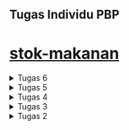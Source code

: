 ## Tugas Individu PBP

# [stok-makanan](https://stok-nyamnyam.adaptable.app/)

<details>
<summary> Tugas 6 </summary>

## Jelaskan perbedaan antara asynchronous programming dengan synchronous programming.

Synchronous programming menjalankan tugas satu per satu secara berurutan dan menunggu setiap tugas selesai sebelum melanjutkan ke tugas berikutnya. Asynchronous programming memungkinkan beberapa tugas berjalan bersamaan tanpa harus menunggu tugas sebelumnya selesai. Ini membuat program tetap responsif dan efisien saat menangani operasi-operasi yang membutuhkan waktu lama, seperti I/O atau panggilan jaringan.

## Dalam penerapan JavaScript dan AJAX, terdapat penerapan paradigma event-driven programming. Jelaskan maksud dari paradigma tersebut dan sebutkan salah satu contoh penerapannya pada tugas ini.

Paradigma event-driven programming adalah pendekatan dalam pengembangan perangkat lunak di mana program merespons peristiwa atau kejadian yang terjadi. Dalam konteks JavaScript dan AJAX, program merespons peristiwa-peristiwa tertentu, seperti klik tombol atau pembaruan data dari server, tanpa harus menunggu operasi selesai secara sinkron.

```
        function addItem() {
            fetch("{% url 'main:create_ajax' %}", {
                method: "POST",
                body: new FormData(document.querySelector('#form'))
            }).then(refreshItems)

            document.getElementById("form").reset()
            return false
        }

        document.getElementById("button_add").onclick = addItem <----- event listener onclick pada button dengan id button_add yang akan memanggil function addItem() bila ada event ditekan
```

## Jelaskan penerapan asynchronous programming pada AJAX.

AJAX (Asynchronous JavaScript and XML) memungkinkan browser berkomunikasi dengan server secara asynchronous, artinya halaman web dapat mengirim atau menerima data dari server tanpa harus me-refresh atau menghentikan eksekusi kode JavaScript utama. Dengan menggunakan teknik ini, aplikasi web dapat tetap responsif dan interaktif, memungkinkan pengguna berinteraksi dengan halaman web tanpa harus menunggu waktu lama untuk pemrosesan data dari server. Hal ini meningkatkan pengalaman pengguna dengan membuat aplikasi web terasa lebih cepat dan responsif.

## Pada PBP kali ini, penerapan AJAX dilakukan dengan menggunakan Fetch API daripada library jQuery. Bandingkanlah kedua teknologi tersebut dan tuliskan pendapat kamu teknologi manakah yang lebih baik untuk digunakan.

### Perbandingan Fetch API dan jQuery AJAX

| Kriteria           | Fetch API                                                         | jQuery AJAX                                                                               |
| ------------------ | ----------------------------------------------------------------- | ----------------------------------------------------------------------------------------- |
| **Sintaksis**      | Modern, menggunakan Promise dan async/await.                      | Lebih ringkas dan mudah dipahami.                                                         |
| **Ringan**         | Ringan, hanya membutuhkan beberapa baris kode.                    | Memuat library tambahan, cenderung lebih berat.                                           |
| **Fleksibilitas**  | Dapat mengelola berbagai jenis request dan response.              | Terbatas pada fitur dasar AJAX.                                                           |
| **Dukungan**       | Didukung di semua browser modern.                                 | Memiliki penanganan perbedaan browser, namun tidak semua fitur didukung di semua browser. |
| **Kompatibilitas** | N/A                                                               | Menangani perbedaan antar browser dengan baik.                                            |
| **Kelebihan**      | Fleksibel, modern, dan efisien.                                   | Sintaksis mudah dipahami, kompatibilitas baik.                                            |
| **Kekurangan**     | Membutuhkan penanganan lebih lanjut untuk perbedaan browser lama. | Lebih berat jika hanya digunakan untuk AJAX requests saja.                                |
| **Popularitas**    | Semakin populer di komunitas pengembang JavaScript.               | Sudah lama populer, banyak sumber dan dokumentasi.                                        |

**Pendapat:** Pemilihan antara Fetch API dan jQuery AJAX tergantung pada kebutuhan proyek dan preferensi pengembang. Fetch API menawarkan pendekatan yang lebih modern dan efisien, sementara jQuery AJAX menyediakan sintaksis yang lebih ringkas dan mudah dipahami, terutama untuk pengembang yang sudah terbiasa dengan jQuery.

## Cara Implementasi

Mengimplementasikan AJAX GET:

- Membuat fungsi `getItems` untuk melakukan fetch pada berkas `main.html` yang memanggil suatu fungsi di `views.py`.
- Mengambil item pengguna tersebut dan mengembalikannya dalam format JSON di `views.py`.
- Membuat fungsi untuk memperbarui tampilan kartu. Fungsi ini akan memanggil fungsi `getItems` dan memindahkan kode pembuatan kartu HTML ke dalam fungsi `refreshItems`. Fungsi ini membuat kartu untuk setiap item.
- Routing semua fungsi baru di `views.py` pada `urls.py`.

views.py

```
...
def get_item_json(request):
    item = Item.objects.filter(user=request.user)
    return HttpResponse(serializers.serialize('json', item))

@csrf_exempt
def create_ajax(request):
    if request.method == 'POST':
        name = request.POST.get("name")
        amount = request.POST.get("amount")
        description = request.POST.get("description")
        user = request.user

        new_item = Item(name=name, amount=amount, description=description, user=user)
        new_item.save()
        return HttpResponse(b"CREATED", status=201)

    return HttpResponseNotFound()
...
```

urls.py

```
...
from main.views import  get_item_json, create_ajax
...
urlpatterns = [
...
    path('get-item/', get_item_json, name='get_item_json'),
    path('create-ajax/', create_ajax, name='create_ajax')
]
```

Mengimplementasikan AJAX POST:

- Membuat formulir modal dan membuat tombol untuk membuka modal tersebut.
- Membuat fungsi `create_ajax` yang berfungsi untuk menambahkan item di `views.py`. Fungsi ini mengambil data dari modal, membuat objek Item baru dengan data yang diperoleh, dan menyimpannya ke database.
- Routing untuk fungsi tersebut pada `urls.py`.
- Menghubungkan formulir ke fungsi `create_ajax` dengan membuat suatu fungsi menggunakan JavaScript. Fungsi ini adalah `addItem` dan akan melakukan fetch terhadap `create_ajax` dengan mengirimkan permintaan HTTP menggunakan metode POST dan tubuh berupa data-data yang dikirimkan dari modal. Kemudian memanggil fungsi `refreshItems` untuk memperbarui daftar item berikutnya dan mengosongkan kolom input pada modal.

Mengumpulkan berkas statis (seperti pada Tutorial 2):

- Menambahkan `STATIC_ROOT = os.path.join(BASE_DIR, 'static')` pada berkas `settings.py` (path direktori di mana semua berkas statis yang dikumpulkan oleh `collectstatic` akan disalin).
- Menjalankan perintah `python manage.py collectstatic` di terminal.

Menjawab pertanyaan Tugas Individu 6.

</details>

<details>
<summary> Tugas 5 </summary>

## Manfaat dari setiap element selector dan waktu yang tepat untuk menggunakannya

- Element selector memungkinkan kita untuk mengubah properti untuk semua elemen dengan tag yang sama. Tepat digunakan jika ingin menerapkan style/gaya umum dari semua elemen dengan jenis yang sama. Contoh, memodifikasi semua `<h1>` atau judul level 1.

```
h1 {
    font-size: 24px;
    color: #ff0000;
}
```

- ID selector digunakan untuk memilih elemen tertentu dengan atribut ID yang bersifat unik sehingga memungkinkan pemilihan elemen yang spesifik.

```
#header {
  background-color: #f0f0f0;
  margin-top: 0;
  padding: 20px 20px 20px 40px;
}
```

- Class selector memungkinkan kita untuk memilih elemen berdasarkan class tertentu. Contohnya dapat digunakan untuk mengelompokkan elemen dengan karakteristik serupa untuk menerapkan gaya secara bersamaan.

```
.content_section {
  background-color: #3696e1;
  margin-bottom: 30px;
  color: #000000;
  font-family: cursive;
  padding: 20px 20px 20px 40px;
}
```

## HTML5 Tag

- `<title>` -> untuk judul web
- `<body>` -> untuk bagian isi dari web
- `<header>` -> untuk mengelompokkan elemen-elemen yang berada di bagian atas halaman atau bagian dari suatu konten.
- `<tr>` -> mendefinisikan setiap baris dalam tabel
- `<td>` -> mendefinisikan sel data yang merupakan konten utama dalam tabel. Sel berada di dalam baris
- `<button>` -> untuk membuat tombol
- `<h1> <h2> <h3> dst` -> untuk membuat header
- `<p>` -> untuk membuat paragraf
- `<br>` -> memasukan satu break line

## Perbedaan Margin dan Padding

- Margin: digunakan untuk mengatur jarak antara elemen dengan elemen lain di sekitarnya. Margin tidak mempunyai warna background dan atribut visual lain.
- Padding: digunakan untuk mengatur jarak antara isi konten dengan batas tepi elemen. Padding dapat memiliki warna latar belakang yang sama dengan elemen tersebut, sehingga bagian padding akan berwarna sesuai dengan elemen tersebut.

## Perbedaan antara framework CSS Tailwind dan Bootstrap

Bootstrap tepat digunakan jika ingin mempercepat proses dan konsistensi desain yang telah didefinisikan sebelumnya, tetapi kurang fleksibel. Jika dibutuyhkan fleksibilitas lebih dalam proses design, Tailwind mungkin lebih baik untuk dipilih. Bootstrap memiliki banyak komponen built in yang siap untuk digunakan. Di sisi lain, Tailwind menyediakan komponen yang lebih mendasar sehingga mungkin akan memerlukan kustomisasi dalam pemanfaatannya.

## Cara Implementasi Kostumisasi Desain

Saya melakukan proses desain pada HTML sesuai kebutuhan dari masing-masing file. Saya menggunakan CSS biasa dengan internal style sheet. Kemudian, saya membuat navbar dengan melakukan penyesuaian sesuai kebutuhan saya, saya menggunakan template navbar dari website Bootstrap yang disediakan pada tutorial.

</details>

<details>
<summary> Tugas 4 </summary>

## Apa itu Django UserCreationForm, dan jelaskan apa kelebihan dan kekurangannya?

`UserCreationForm` adalah formulir bawaan yang memudahkan pembuatan formulir pendaftaran pengguna dalam aplikasi web. Form ini meng-handle informasi yang dibutuhkan dalam proses pembuatan _user_ sehingga _programmer_ tidak perlu membuat kode dari awal. Kelebihan dari `UserCreationForm` adalah menyediakan formulir bawaan yang memudahkan pembuatan _user_ baru dengan validasi otomatis sehingga akan menghemat waktu pemrograman. Namun, kekurangannya adalah kurangnya fleksibilitas untuk disesuaikan sepenuhnya dengan kebutuhan formulir registrasi yang kompleks.

## Apa perbedaan antara autentikasi dan otorisasi dalam konteks Django, dan mengapa keduanya penting?

`Autentikasi` adalah proses verifikasi identitas pengguna yang mencoba mengakses sistem. Contoh: proses _login_.

`Otorisasi` adalah proses pengecekan izin terhadap sumber daya yang dapat diakses oleh pengguna yang sedang diotentikasi. Contoh: perbedaan sumber daya yang dapat diakses oleh roles Asdos dan Mahasiswa dalam sebuah server Discord suatu mata kuliah karena ada batasan yang telah ditentukan.

## Apa itu cookies dalam konteks aplikasi web, dan bagaimana Django menggunakan cookies untuk mengelola data sesi pengguna?

Cookies adalah penyimpanan data informasi dari aplikasi web. Informasi yang disimpan, seperti sesi, preferensi, atau identifikasi pengguna. Identifier unik dari pengguna ini akan disimpan dan diolah oleh Django menggunakan cookies. Cookies akan mengirimkan identifier ke perangkat yang digunakan oleh pengguna saat mereka mengakses aplikasi web. Identifier digunakan untuk mengaitkan pengguna dengan data sesi yang mereka miliki pada server.

## Apakah penggunaan cookies aman secara default dalam pengembangan web, atau apakah ada risiko potensial yang harus diwaspadai?

Penggunaan cookies belum tentu aman secara default. Cookies disimpan/dikirimkan ke perangkat pengguna sehingga pihak yang memiliki akses terhadap perangkat tersebut juga dapat mengakses cookies yang ada di dalamnya. Cookies dapat dicuri atau disadap jika tidak dienkripsi dengan baik. Selain itu, terdapat ancaman lain yang mungkin muncul dari penggunaan cookies dalam pengembangan web. Salah satunya adalah CSRF (_Cross-Site Request Forgery_).

## Cara Implementasi

1. Mengaktifkan _virtual environment_: `env\Scripts\activate.bat`

2. Membuat form dan fungsi register, login, serta logout pada `views.py`. Kemudian, melakukan _routing_ pada `urls.py` dengan mengimpor fungsi-fungsi yang digunakan dan menambahkan path url.

3. UserCreationForm membantu membuat formulir registrasi dan akun pengguna dalam aplikasi web ketika data form di-submit. Dilakukan validasi _input_ form tersebut. Jika sesuai, maka data yang diperoleh dari form akan disimpan dan mengarahkan pengguna ke halaman login.

4. Membuat `register.html` dan `login.html` seperti yang diajarkan pada tutorial.

5. Pada proses _login_, program meminta _input_ username dan password untuk kemudian dilakukan autentikasi. Jika autentikasi berhasil, akan dilakukan proses _login_ dan mengarahkan pengguna ke halaman main. Saya juga menambahkan restriksi agar halaman main hanya bisa diakses oleh pengguna yang sudah _login_ dengan _decorator_ `login_required`.

6. Pada proses _logout_, data cookie `last_login` pengguna akan dihapus dan pengguna dikembalikan ke halaman login.

7. Menambahkan tombol-tombol pada `main.html`, seperti tombol _logout_, _add new item_, mengurangi kuantitas item, menambah kuantitas item, dan menghapus suatu item.

8. Untuk menampilkan detail informasi, saya menambahkan `response.set_cookie('last_login', str(datetime.datetime.now()))` dalam _dictionary context function_ `show_main` yang di-pass ke `main.html` untuk informasinya dirender. Saya juga mengubah _value_ dari `name` dalam _dictionary context function_ `show_main` untuk mengirimkan _username_ dari pengguna yang sedang _login_.

9. Menjalankan server dengan `python manage.py runserver` dan membuat akun dengan username 'Ariana'. Kemudian, menghubungkan model `Item` dan `User`.

10. Melakukan migrasi dan mencoba mengakses halaman web yang telah dibuat.

11. Menjawab pertanyaan-pertanyaan pada Tugas 4.

</details>

<details>
<summary> Tugas 3 </summary>

## Perbedaan antara _form_ `POST`dan `GET` dalam Django

Method `POST` merupakan method protokol HTTP untuk mengirimkan data ke server. Pada method `POST`, data dikirim sebagai dari body request sehingga tidak terlihat dalam URL. Method ini sesuai untuk mengirimkan data yang lebih besar jika dibandingkan dengan method `GET`, seperti _upload file_.

Method `GET` merupakan method protokol HTTP untuk mengambil data dari server. Berbeda dengan `POST`, method `GET` tidak cocok untuk mengirimkan data sensitif sebab data yang dikirimkan melalui method `GET` terlihat dalam URL (data ditambahkan sebagai parameter query). Kapasitas data method `GET` lebih kecil dibandingkan method `POST`. Oleh karena itu, method ini lebih sesuai untuk mendapatkan data yang relatif kecil, seperti saat _membuka halaman web yang bersifat publik_.

## Perbedaan utama antara XML, JSON, dan HTML dalam konteks pengiriman data

#### XML (eXtensible Markup Language)

XML digunakan untuk mengorganisir data dalam hierarki yang terstruktur, seperti mengorganisir berkas dalam folder dan subfolder komputer. Tag pembuka dan penutup yang mendefinisikan elemen dan atribut (sintaks XML dapat dianalogikan seperti HTML yang menyimpan data dalam bentuk tree node), memungkinkan fleksibilitas dalam mendefinisikan format data yang sesuai dengan kebutuhan aplikasi.

- XML biasanya digunakan untuk data yang perlu diorganisir dengan struktur yang kompleks karena menggunakan tag pada setiap elemen data. Contoh penggunaannya, seperti konfigurasi aplikasi atau pertukaran data antarsistem yang berbeda.

#### JSON (JavaScript Object Notation)

JSON digunakan untuk menyimpan data dalam format objek dengan pasangan `key-value`, seperti format daftar kontak di ponsel. Fomat yang relatif singkat dan intuitif tersebut memudahkan manusia dalam membaca dan memahaminya.

- JSON cocok untuk pertukaran data dalam pengembangan web karena sederhana, ringkas, dan relatif mudah di-parsing. JSON menggunakan `dictionary` dan `list` sebagai _container_ sehingga mudah dibaca oleh mesin juga. Data dikirim dalam bentuk JavaScript sehingga lebih mudah dimanipulasi sehingga JSON sering digunakan.

#### HTML (HyperText Markup Language)

HTML digunakan untuk mengirimkan tampilan halaman web, dapat diibaratkan seperti membangun struktur rumah dengan kamar, pintu, dan jendela. `HTML` lebih cocok jika client-nya adalah manusia, bukan aplikasi yang mengambil data (karena diperlukan parsing). Proses parsing akan memakan waktu dan kurang efisien.

## Mengapa JSON sering digunakan dalam pertukaran data antara aplikasi web modern?

`JSON` sering digunakan karena penyajian data yang lebih sederhana dari `XML` sehingga lebih efisien. Ditambah, format ini lebih mudah dibaca oleh manusia dan mesin, seperti yang telah disebutkan sebelumnya.

## Cara Implementasi

1. Mengaktifkan _virtual environment_: `env\Scripts\activate.bat`

2. Membuat direktori `templates` di _root folder_. Di dalam folder tersebut, saya menambahkan `base.html` sebagai template.

3. Membuat `forms.py` di `main` yang mengimplementasikan `django._form_s` untuk membantu penyusunan struktur _input_ _form_ yang akan dibuat. Kode yang saya gunakan mirip dengan yang telah diajarkan saat tutorial. Perbedaanya terdapat pada nama model yang sekarang menjadi `Item` dan sebuah field `amount` yang menggantikan field `price`.

```
from django.forms import ModelForm
from main.models import Item

class ProductForm(ModelForm):
    class Meta:
        model = Item
        fields = ["name", "amount", "description"]
```

4. Memodifikasi `views.py` dengan menambahkan fungsi-fungsi yang dibutuhkan. Fungsi dalam `views.py`

- `show_main` --> menampilkan data `Item` melalui _form_
- `create_product` --> mengelola pembuatan produk
- `show_html` --> menampilkan data dalam bentuk HTML
- `show_xml` --> menampilkan data dalam bentuk XML
- `show_json` --> menampilkan data dalam bentuk JSON
- `show_xml_by_id` --> menampilkan data dalam bentuk XML berdasarkan id tertentu
- `show_json_by_id` --> menampilkan data dalam bentuk JSON berdasarkan id tertentu

5. Melakukan routing dengan mengimpor fungsi-fungsi yang ada pada `views.py` dalam `urls.py` yang terdapat pada `main` folder. Kemudian, menambahkan _path url_ untuk setiap fungsi dalam `urls.py`. Hal ini bertujuan untuk mengakses fungsi-fungsi yang sudah diimport sebelumnya.

6. Membuat berkas `create_product.html` di `main/templates`, seperti pada tutorial.

7. Memodifikasi `main.html` pada `main/templates` untuk menampilkan data produk dalam bentuk table dan menambahkan tombol `Add New Product` yang akan _redirect_ ke halaman _form_.

## Screenshots Postman

### HTML

![](/img_tugas3/html-1.png)
![](/img_tugas3/html-2.png)
![](/img_tugas3/html-3.png)

### XML

![](/img_tugas3/xml.png)

### JSON

![](/img_tugas3/json.png)

### XML by ID

![](/img_tugas3/xml_id1.png)
![](/img_tugas3/xml_id2.png)

### JSON by ID

![](/img_tugas3/json_id1.png)
![](/img_tugas3/json_id2.png)

</details>

<details>
<summary> Tugas 2 </summary>

## 1. Cara Implementasi

1. Memilih direktori lokal yang akan menyimpan proyek Git dan melakukan inisiasi repositori baru dengan berintah `git init`.

- Menghubungkan keduanya dengan perintah `git remote add origin <url_repo_github>`.
- Membuat virtual environment untuk projek baru ini dengan `python -m venv env` dan mengaktifkannya `env\Scripts\activate.bat`.
- Pada direktori yang sama, saya menambahkan berkas `requirements.txt` yang berisi dependencies sebagai berikut:
  ```
  Django
  Gunicorn
  Whitenoise
  psycopg2-binary
  requests
  urllib3
  ```
- Memasang dependencies dengan perintah `pip install -r requirements.txt`
- Membuat proyek Django baru Bernama `stok_makanan` dengan perintah `django-admin startproject stok_makanan .`
- Menambahkan file `.gitignore`
- Mengatur akses aplikasi web dengan menambahkan `\*` pada `ALLOWED_HOST` pada `settings.py`
- Mendaftarkan `main` dalam proyek _stok makanan_:
  - Membuat aplikasi `main` dalam proyek `stok_makanan` dengan `python manage.py startapp main`
  - Menambahkan `main` ke `INSTALLED_APPS` dalam `settings.py`
- Menambahkan direktori `template` pada direktori `main`
- Menambahkan file `main.html` dalam direktori `templates` pada aplikasi `main` yang nantinya akan menampilkan data aplikasi
- Menambahkan fungsi `show_main` pada `views.py` yang ada pada direksori aplikasi `main` yang berfungsi mengatur permintaan HTTP dan mengembalikan tampilan yang sesuai.
- Melakukan routing URL
  - Mengonfigurasi routing URL aplikasi main agar dapat diakses melalui peramban web
    - Membuat berkas `urls.py` dalam direktori `main`, seperti yang telah diberikan saat tutorial
  - Mengonfigurasi routing URL proyek untuk menghubungkannya ke tampilan `main`
    - Menambahkan rute URL pada `urls.py` dalam direktori proyek `stok_makanan`, seperti yang telah diberikan saat tutorial
- Mengubah berkas `models.py` dalam aplikasi `main` sesuai kebutuhan
  - Menambahkan `Item` dengan atribut `name`, `amount`, dan `description`
    - name sebagai nama item dengan tipe CharField.
    - amount sebagai jumlah item dengan tipe IntegerField.
    - description sebagai deskripsi item dengan tipe TextField.
- Menambahkan unit test `tests.py` pada direktori aplikasi `main`, seperti yang diberikan pada tutorial
- Melakukan deployment proyek pada Adaptable.io, seperti yang dicontohkan pada tutorial dengan melakukan penyesuaian yang dibutuhkan dan start command `python manage.py migrate && gunicorn stok_makanan.wsgi`

## 2. Bagan

![Bagan](bagan.png)

Penjelasan bagan:

1. Client memerintahkan peramban web untuk mengunjungi situs berbasis django.
2. Peramban akan mengirimkan `HTTP Request` dari client ke server situs yang dikunjungi. Request akan dihandle oleh `urls.py`.
3. Setelah pattern ditemukan, function dalam `views.py` yang sesuai (fungsi yang terikat dengan url tersebut) akan memproses request client. `models.py` menyimpan data dan logika aplikasi. `views.py` memproses request dengan menampilkan data dari model (models.py) dan menghubungkannya dengan template (.html).
4. Setelah itu, peramban web akan mengirimkan halaman web yang diminta client berupa `html`. Peramban client merender `html` sebagai `HTTP Response` dari server django.

## 3. Virtual Environment

### Mengapa menggunakan virtual environment?

Penggunaan virtual environment pada proyek django lebih disarankan dibandingkan tanpa menggunakannya.Virtual environment berguna untuk mengisolasi package serta dependencies dari aplikasi sehingga tidak bertabrakan dengan dependencies lain yang ada pada komputer. Jika dibayagkan, pada tiap proyeknya kita akan memiliki python yang berbeda. Hal ini membantu kita dalam mengelola dependencies proyek sehingga dapat menghindari terjadinya konflik.

### Apakah aplikasi web berbasis Django dapat dibuat tanpa menggunakan virtual environment?

Ya. Proyek django tetap dapat dibuat tanpa menggunakan virtual environment selama python sistem kita memiliki depedensi yang akan digunakan.

## 4. MVC, MVT, dan MVVM

Konsep arsitektur dalam pengembangan web untuk memisahkan komponen-komponen utama sebuah aplikasi. Hal ini akan memungkinkan pengembang web untuk mengorganisasi dan mengelola kode dengan lebih terstruktur.

### MVC (Model View Controller)

<img src=https://ristek.link/mvc-pic>

Model: bagian yang mengelola data dan logika aplikasi
View: bagian yang mengatur tampilan data dari model
Controller: bagian yang bertugas mengatur _flow_ interaksi `model` dan `view`. Meneruskan hasil manipulasi data dari `model` ke `view` yang akan ditampilkan pada layar pengguna

### MVT (Model View Template)

<img src=https://miro.medium.com/v2/resize:fit:1400/0*8ZFh-CsrMi7bQG0O.jpg>

Model: bagian yang mengelola data dan logika aplikasi
View: bagian yang menampilkan data dari `model` dan menghubungkannya dengan `template`
Template: bagian yang mengatur tampilan antarmuka pengguna (serupa dengan `Controller` pada `MVC`)

### MVVM (Model View ViewModel)

<img src=https://media.geeksforgeeks.org/wp-content/uploads/20221012200730/gfgmvvm.png>

Pola desain yang membedakan UI dengan logika dari aplikasi. `Viewmodel` serupa dengan `Controller`. Konsep ini memungkinkan pengembang melakukan pemisahan kerja yang lebih baik antara UI dengan logika.

Model: bagian yang mengatur data dan logika aplikasi
View: bagian yang mengatur tampilan antarmuka pengguna, tetapi tidak mengolah data
ViewModel: bagian yang menghubungkan `model` dan `view`, meneruskan data yang akan ditampilkan ke `view`

## Perbedaan

Pada konsep MVC, pemisahan kerja lebih tegas dibanding konsep lainnya. Bagian yang serupa dengan `Controller pada MVC` adalah `Template pada MVT` dan `ViewModel pada MVVM`. Meski demikian, terdapat perbedaan di antara ketiga konsep, seperti yang telah disampaikan sebelumnya.

</details>
